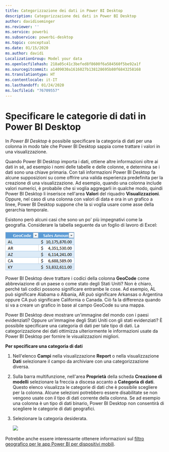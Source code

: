 ```yaml
---
title: Categorizzazione dei dati in Power BI Desktop
description: Categorizzazione dei dati in Power BI Desktop
author: davidiseminger
ms.reviewer: ''
ms.service: powerbi
ms.subservice: powerbi-desktop
ms.topic: conceptual
ms.date: 01/15/2020
ms.author: davidi
LocalizationGroup: Model your data
ms.openlocfilehash: 218a05c41c3befed8f8600f6a584560f5be92a1f
ms.sourcegitcommit: a1409030a1616027b138128695b80f6843258168
ms.translationtype: HT
ms.contentlocale: it-IT
ms.lasthandoff: 01/24/2020
ms.locfileid: "76709557"
---
```

# <a name="specify-data-categories-in-power-bi-desktop"></a>Specificare le categorie di dati in Power BI Desktop
In *Power BI Desktop* è possibile specificare la categoria di dati per una colonna in modo tale che Power BI Desktop sappia come trattare i valori in una visualizzazione.

Quando Power BI Desktop importa i dati, ottiene altre informazioni oltre ai dati in sé, ad esempio i nomi delle tabelle e delle colonne, e determina se i dati sono una chiave primaria. Con tali informazioni Power BI Desktop fa alcune supposizioni su come offrire una valida esperienza predefinita per la creazione di una visualizzazione.
Ad esempio, quando una colonna include valori numerici, è probabile che si voglia aggregarli in qualche modo, quindi Power BI Desktop li inserisce nell'area **Valori** del riquadro **Visualizzazioni**. Oppure, nel caso di una colonna con valori di data e ora in un grafico a linee, Power BI Desktop suppone che la si voglia usare come asse della gerarchia temporale.

Esistono però alcuni casi che sono un po' più impegnativi come la geografia. Considerare la tabella seguente da un foglio di lavoro di Excel:

![](media/desktop-data-categorization/datacategorizationtable.png)

Power BI Desktop deve trattare i codici della colonna **GeoCode** come abbreviazione di un paese o come stato degli Stati Uniti?  Non è chiaro, perché tali codici possono significare entrambe le cose. Ad esempio, AL può significare Alabama o Albania, AR può significare Arkansas o Argentina oppure CA può significare California o Canada. Ciò fa la differenza quando si va a creare un grafico in base al campo GeoCode su una mappa. 

Power BI Desktop deve mostrare un'immagine del mondo con i paesi evidenziati? Oppure un'immagine degli Stati Uniti con gli stati evidenziati?  È possibile specificare una categoria di dati per tale tipo di dati. La categorizzazione dei dati ottimizza ulteriormente le informazioni usate da Power BI Desktop per fornire le visualizzazioni migliori.  

**Per specificare una categoria di dati**

1. Nell'elenco **Campi** nella visualizzazione **Report** o nella visualizzazione **Dati** selezionare il campo da archiviare con una categorizzazione diversa.
2. Sulla barra multifunzione, nell'area **Proprietà** della scheda **Creazione di modelli** selezionare la freccia a discesa accanto a **Categoria di dati**.  Questo elenco visualizza le categorie di dati che è possibile scegliere per la colonna. Alcune selezioni potrebbero essere disabilitate se non vengono usate con il tipo di dati corrente della colonna.  Se ad esempio una colonna è un tipo di dati binario, Power BI Desktop non consentirà di scegliere le categorie di dati geografici. 
3. Selezionare la categoria desiderata.

   ![](media/desktop-data-categorization/desktop-data-categorization.png)

Potrebbe anche essere interessante ottenere informazioni sul [filtro geografico per le app Power BI per dispositivi mobili](desktop-mobile-geofiltering.md).

